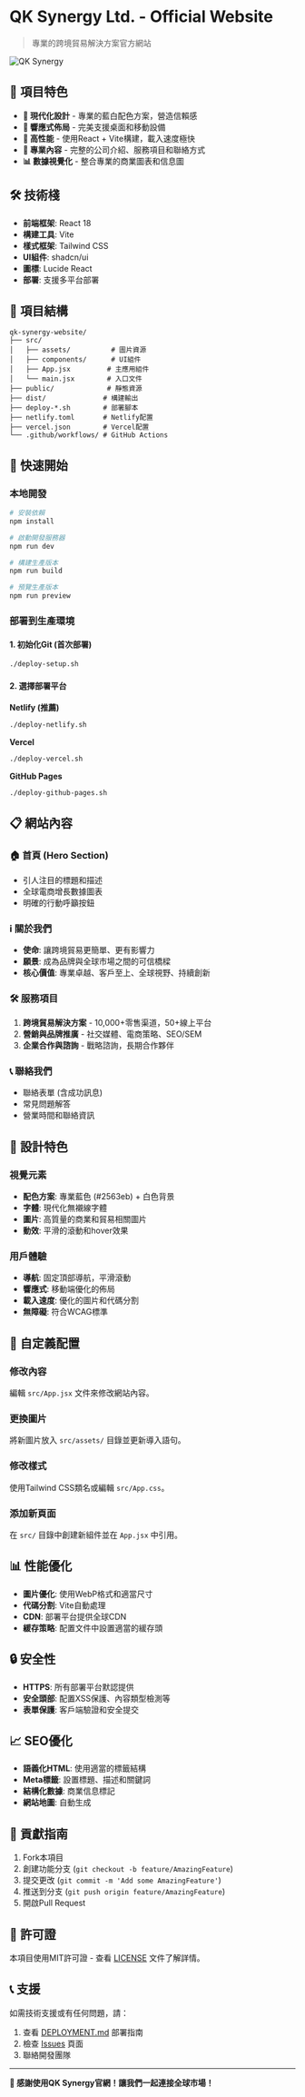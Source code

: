 # QK Synergy Ltd. - Official Website

> 專業的跨境貿易解決方案官方網站

![QK Synergy](src/assets/qk-synergy-logo.png)

## 🌟 項目特色

- **🎨 現代化設計** - 專業的藍白配色方案，營造信賴感
- **📱 響應式佈局** - 完美支援桌面和移動設備
- **🚀 高性能** - 使用React + Vite構建，載入速度極快
- **🎯 專業內容** - 完整的公司介紹、服務項目和聯絡方式
- **📊 數據視覺化** - 整合專業的商業圖表和信息圖

## 🛠️ 技術棧

- **前端框架**: React 18
- **構建工具**: Vite
- **樣式框架**: Tailwind CSS
- **UI組件**: shadcn/ui
- **圖標**: Lucide React
- **部署**: 支援多平台部署

## 📁 項目結構

```
qk-synergy-website/
├── src/
│   ├── assets/          # 圖片資源
│   ├── components/      # UI組件
│   ├── App.jsx         # 主應用組件
│   └── main.jsx        # 入口文件
├── public/             # 靜態資源
├── dist/              # 構建輸出
├── deploy-*.sh        # 部署腳本
├── netlify.toml       # Netlify配置
├── vercel.json        # Vercel配置
└── .github/workflows/ # GitHub Actions
```

## 🚀 快速開始

### 本地開發

```bash
# 安裝依賴
npm install

# 啟動開發服務器
npm run dev

# 構建生產版本
npm run build

# 預覽生產版本
npm run preview
```

### 部署到生產環境

#### 1. 初始化Git (首次部署)
```bash
./deploy-setup.sh
```

#### 2. 選擇部署平台

**Netlify (推薦)**
```bash
./deploy-netlify.sh
```

**Vercel**
```bash
./deploy-vercel.sh
```

**GitHub Pages**
```bash
./deploy-github-pages.sh
```

## 📋 網站內容

### 🏠 首頁 (Hero Section)
- 引人注目的標題和描述
- 全球電商增長數據圖表
- 明確的行動呼籲按鈕

### ℹ️ 關於我們
- **使命**: 讓跨境貿易更簡單、更有影響力
- **願景**: 成為品牌與全球市場之間的可信橋樑
- **核心價值**: 專業卓越、客戶至上、全球視野、持續創新

### 🛠️ 服務項目
1. **跨境貿易解決方案** - 10,000+零售渠道，50+線上平台
2. **營銷與品牌推廣** - 社交媒體、電商策略、SEO/SEM
3. **企業合作與諮詢** - 戰略諮詢，長期合作夥伴

### 📞 聯絡我們
- 聯絡表單 (含成功訊息)
- 常見問題解答
- 營業時間和聯絡資訊

## 🎨 設計特色

### 視覺元素
- **配色方案**: 專業藍色 (#2563eb) + 白色背景
- **字體**: 現代化無襯線字體
- **圖片**: 高質量的商業和貿易相關圖片
- **動效**: 平滑的滾動和hover效果

### 用戶體驗
- **導航**: 固定頂部導航，平滑滾動
- **響應式**: 移動端優化的佈局
- **載入速度**: 優化的圖片和代碼分割
- **無障礙**: 符合WCAG標準

## 🔧 自定義配置

### 修改內容
編輯 `src/App.jsx` 文件來修改網站內容。

### 更換圖片
將新圖片放入 `src/assets/` 目錄並更新導入語句。

### 修改樣式
使用Tailwind CSS類名或編輯 `src/App.css`。

### 添加新頁面
在 `src/` 目錄中創建新組件並在 `App.jsx` 中引用。

## 📊 性能優化

- **圖片優化**: 使用WebP格式和適當尺寸
- **代碼分割**: Vite自動處理
- **CDN**: 部署平台提供全球CDN
- **緩存策略**: 配置文件中設置適當的緩存頭

## 🔒 安全性

- **HTTPS**: 所有部署平台默認提供
- **安全頭部**: 配置XSS保護、內容類型檢測等
- **表單保護**: 客戶端驗證和安全提交

## 📈 SEO優化

- **語義化HTML**: 使用適當的標籤結構
- **Meta標籤**: 設置標題、描述和關鍵詞
- **結構化數據**: 商業信息標記
- **網站地圖**: 自動生成

## 🤝 貢獻指南

1. Fork本項目
2. 創建功能分支 (`git checkout -b feature/AmazingFeature`)
3. 提交更改 (`git commit -m 'Add some AmazingFeature'`)
4. 推送到分支 (`git push origin feature/AmazingFeature`)
5. 開啟Pull Request

## 📄 許可證

本項目使用MIT許可證 - 查看 [LICENSE](LICENSE) 文件了解詳情。

## 📞 支援

如需技術支援或有任何問題，請：

1. 查看 [DEPLOYMENT.md](DEPLOYMENT.md) 部署指南
2. 檢查 [Issues](../../issues) 頁面
3. 聯絡開發團隊

---

**🎉 感謝使用QK Synergy官網！讓我們一起連接全球市場！**

